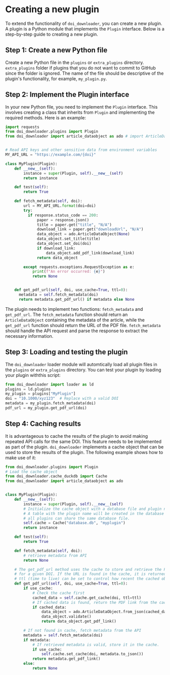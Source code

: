 # Creating a new plugin

To extend the functionality of `doi_downloader`, you can create a new plugin. A plugin is a Python module that implements the `Plugin` interface. Below is a step-by-step guide to creating a new plugin.

## Step 1: Create a new Python file

Create a new Python file in the `plugins` or `extra_plugins` directory. `extra_plugins` folder if plugins that you do not want to commit to GitHub since the folder is ignored. The name of the file should be descriptive of the plugin's functionality, for example, `my_plugin.py`.

## Step 2: Implement the Plugin interface

In your new Python file, you need to implement the `Plugin` interface. This involves creating a class that inherits from `Plugin` and implementing the required methods. Here is an example:

```python
import requests
from doi_downloader.plugins import Plugin
from doi_downloader import article_dataobject as ado # import ArticleDataObject


# Read API keys and other sensitive data from environment variables
MY_API_URL = "https://example.com/{doi}"

class MyPlugin(Plugin):
    def __new__(self):
        instance = super(Plugin, self).__new__(self)
        return instance

    def test(self):
        return True

    def fetch_metadata(self, doi):
        url = MY_API_URL.format(doi=doi)
        try:
          if response.status_code == 200:
              paper = response.json()
              title = paper.get("title", "N/A")
              download_link = paper.get("downloadUrl", "N/A")
              data_object = ado.ArticleDataObject(None)
              data_object.set_title(title)
              data_object.set_doi(doi)
              if download_link:
                  data_object.add_pdf_link(download_link)
              return data_object

        except requests.exceptions.RequestException as e:
            print(f"An error occurred: {e}")
            return None


    def get_pdf_url(self, doi, use_cache=True, ttl=0):
      metadata = self.fetch_metadata(doi)
      return metadata.get_pdf_url() if metadata else None
```

The plugin needs to implement two functions: `fetch_metadata` and `get_pdf_url`. The `fetch_metadata` function should return an `ArticleDataObject` containing the metadata of the article, while the `get_pdf_url` function should return the URL of the PDF file.
`fetch_metadata` should handle the API request and parse the response to extract the necessary information.

## Step 3: Loading and testing the plugin

The `doi_downloader` loader module will automtically load all plugin files in the `plugins` or `extra_plugins` directory. You can test your plugin by loading your plugin withthis script:

```python
from doi_downloader import loader as ld
plugins = ld.plugins
my_plugin = plugins["MyPlugin"]
doi = "10.1000/xyz123"  # Replace with a valid DOI
metadata = my_plugin.fetch_metadata(doi)
pdf_url = my_plugin.get_pdf_url(doi)
```

## Step 4: Caching results

It is advantageous to cache the results of the plugin to avoid making repeated API calls for the same DOI. This feature needs to be implemented as part of the plugin.
`doi_downloader` implements a cache object that can be used to store the results of the plugin. The following example shows how to make use of it:

```python
from doi_downloader.plugins import Plugin
# Load the cache object
from doi_downloader.cache_duckdb import Cache
from doi_downloader import article_dataobject as ado


class MyPlugin(Plugin):
    def __new__(self):
        instance = super(Plugin, self).__new__(self)
        # Initialize the cache object with a database file and plugin name
        # A table with the plugin name will be created in the database so that
        # all plugins can share the same database file.
        self.cache = Cache("database.db", "myplugin")
        return instance

    def test(self):
        return True

    def fetch_metadata(self, doi):
        # retrieve metadata from API
        return None

    # The get_pdf_url method uses the cache to store and retrieve the PDF URL
    # for a given DOI. If the URL is found in the cache, it is returned.
    # ttl (time to live) can be set to control how recent the cached object should be.
    def get_pdf_url(self, doi, use_cache=True, ttl=0):
        if use_cache:
            # Check the cache first
            cached_data = self.cache.get_cache(doi, ttl=ttl)
            # If cached data is found, return the PDF link from the cached data
            if cached_data:
                data_object = ado.ArticleDataObject.from_json(cached_data)
                data_object.validate()
                return data_object.get_pdf_link()

        # If not found in cache, fetch metadata from the API
        metadata = self.fetch_metadata(doi)
        if metadata:
            # If retrieved metadata is valid, store it in the cache.
            if use_cache:
                self.cache.set_cache(doi, metadata.to_json())
            return metadata.get_pdf_link()
        else:
            return None
```
